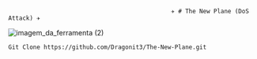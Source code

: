                                                   ✈️ # The New Plane (DoS Attack) ✈️


![imagem_da_ferramenta (2)](https://github.com/Dragonit3/The-New-Plane/assets/123481273/b56e5e41-a9fb-4fcc-9544-af51c2d3a785)


```Git Clone https://github.com/Dragonit3/The-New-Plane.git ```


